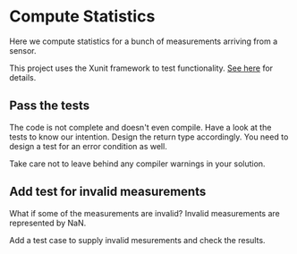 # Compute Statistics

Here we compute statistics for a bunch of measurements arriving from a sensor.

This project uses the Xunit framework to test functionality.
[See here](https://docs.microsoft.com/en-us/dotnet/core/testing/unit-testing-with-dotnet-test)
for details.

## Pass the tests

The code is not complete and doesn't even compile.
Have a look at the tests to know our intention.
Design the return type accordingly.
You need to design a test for an error condition as well.

Take care not to leave behind any compiler warnings in your solution.

## Add test for invalid measurements

What if some of the measurements are invalid? Invalid measurements are represented by NaN.

Add a test case to supply invalid mesurements and check the results.
